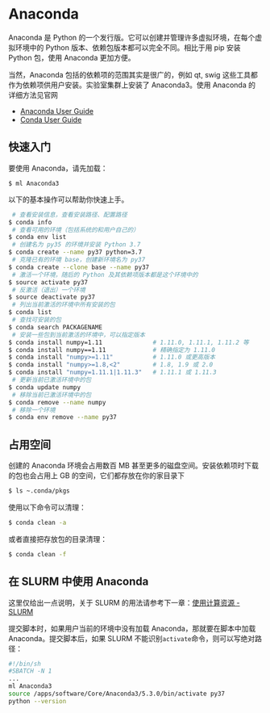 # Anaconda

Anaconda 是 Python 的一个发行版。它可以创建并管理许多虚拟环境，在每个虚拟环境中的 Python 版本、依赖包版本都可以完全不同。相比于用 pip 安装 Python 包，使用 Anaconda 更加方便。

当然，Anaconda 包括的依赖项的范围其实是很广的，例如 qt, swig 这些工具都作为依赖项供用户安装。实验室集群上安装了 Anaconda3。使用 Anaconda 的详细方法见官网 

- [Anaconda User Guide](https://docs.anaconda.com/anaconda/user-guide/)
- [Conda User Guide](https://conda.io/projects/conda/en/latest/user-guide/index.html)

## 快速入门

要使用 Anaconda，请先加载：

```
$ ml Anaconda3
```

以下的基本操作可以帮助你快速上手。

```bash
 # 查看安装信息，查看安装路径、配置路径
$ conda info
 # 查看可用的环境（包括系统的和用户自己的）
$ conda env list
 # 创建名为 py35 的环境并安装 Python 3.7
$ conda create --name py37 python=3.7
 # 克隆已有的环境 base，创建新环境名为 py37
$ conda create --clone base --name py37
 # 激活一个环境，随后的 Python 及其依赖项版本都是这个环境中的
$ source activate py37
 # 反激活（退出）一个环境
$ source deactivate py37
 # 列出当前激活的环境中所有安装的包
$ conda list
 # 查找可安装的包
$ conda search PACKAGENAME
 # 安装一些包到当前激活的环境中，可以指定版本
$ conda install numpy=1.11              # 1.11.0, 1.11.1, 1.11.2 等
$ conda install numpy==1.11             # 精确指定为 1.11.0
$ conda install "numpy>=1.11"           # 1.11.0 或更高版本
$ conda install "numpy>=1.8,<2"         # 1.8, 1.9 或 2.0
$ conda install "numpy=1.11.1|1.11.3"   # 1.11.1 或 1.11.3
 # 更新当前已激活环境中的包
$ conda update numpy
 # 移除当前已激活环境中的包
$ conda remove --name numpy
 # 移除一个环境
$ conda env remove --name py37
```

## 占用空间

创建的 Anaconda 环境会占用数百 MB 甚至更多的磁盘空间。安装依赖项时下载的包也会占用上 GB 的空间，它们都存放在你的家目录下

```bash
$ ls ~.conda/pkgs
```

使用以下命令可以清理：

```bash
$ conda clean -a
```

或者直接把存放包的目录清理：

```bash
$ conda clean -f
```

## 在 SLURM 中使用 Anaconda

这里仅给出一点说明，关于 SLURM 的用法请参考下一章：[使用计算资源 - SLURM](../04-slurm/01-slurm-info)

提交脚本时，如果用户当前的环境中没有加载 Anaconda，那就要在脚本中加载 Anaconda。提交脚本后，如果  SLURM 不能识别`activate`命令，则可以写绝对路径：

```bash
#!/bin/sh
#SBATCH -N 1
...
ml Anaconda3
source /apps/software/Core/Anaconda3/5.3.0/bin/activate py37
python --version
```

